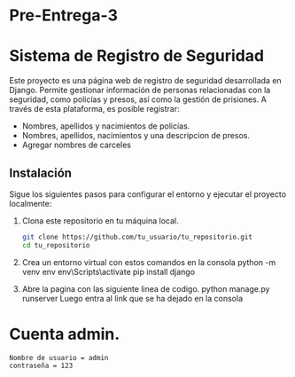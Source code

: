 # Pre-Entrega-3
# Sistema de Registro de Seguridad

Este proyecto es una página web de registro de seguridad desarrollada en Django. Permite gestionar información de personas relacionadas con la seguridad, como policías y presos, así como la gestión de prisiones. A través de esta plataforma, es posible registrar:

- Nombres, apellidos y nacimientos de policías.
- Nombres, apellidos, nacimientos y una descripcion de presos.
- Agregar nombres de carceles

## Instalación

Sigue los siguientes pasos para configurar el entorno y ejecutar el proyecto localmente:

1. Clona este repositorio en tu máquina local.

   ```bash
   git clone https://github.com/tu_usuario/tu_repositorio.git
   cd tu_repositorio

2. Crea un entorno virtual con estos comandos en la consola
    python -m venv env
    env\Scripts\activate
    pip install django

3. Abre la pagina con las siguiente linea de codigo.
    python manage.py runserver
    Luego entra al link que se ha dejado en la consola

# Cuenta admin.

    Nombre de usuario = admin
    contraseña = 123



